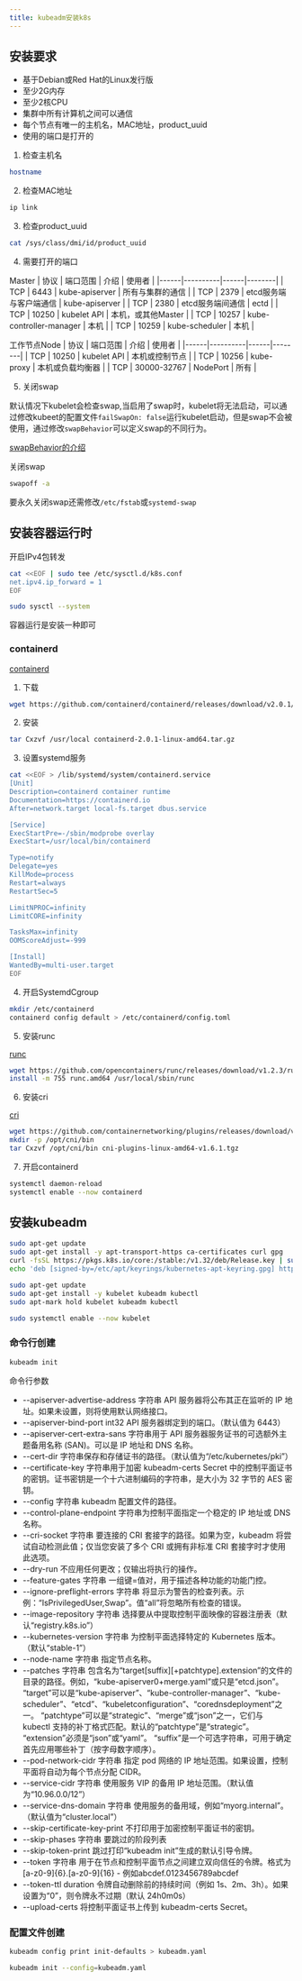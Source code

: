 ```yaml
---
title: kubeadm安装k8s
---
```


## 安装要求

- 基于Debian或Red Hat的Linux发行版
- 至少2G内存
- 至少2核CPU
- 集群中所有计算机之间可以通信
- 每个节点有唯一的主机名，MAC地址，product_uuid
- 使用的端口是打开的

1. 检查主机名

```bash
hostname
```

2. 检查MAC地址

```bash
ip link
```

3. 检查product_uuid

```bash
cat /sys/class/dmi/id/product_uuid
```

4. 需要打开的端口

Master
| 协议 | 端口范围 | 介绍 | 使用者 |
|------|----------|------|--------|
| TCP | 6443 | kube-apiserver | 所有与集群的通信 |
| TCP | 2379 | etcd服务端与客户端通信 | kube-apiserver |
| TCP | 2380 | etcd服务端间通信 | ectd |
| TCP | 10250 | kubelet API | 本机，或其他Master |
| TCP | 10257 | kube-controller-manager | 本机 |
| TCP | 10259 | kube-scheduler | 本机 |

工作节点Node
| 协议 | 端口范围 | 介绍 | 使用者 |
|------|----------|------|--------|
| TCP | 10250 | kubelet API | 本机或控制节点 |
| TCP | 10256 | kube-proxy | 本机或负载均衡器 |
| TCP | 30000-32767 | NodePort | 所有 |

5. 关闭swap

默认情况下kubelet会检查swap,当启用了swap时，kubelet将无法启动，可以通过修改kubeet的配置文件`failSwapOn: false`运行kubelet启动，但是swap不会被使用，通过修改`swapBehavior`可以定义swap的不同行为。

[swapBehavior的介绍](https://kubernetes.io/docs/concepts/architecture/nodes/#swap-memory)

关闭swap

```bash
swapoff -a
```

要永久关闭swap还需修改`/etc/fstab`或`systemd-swap`

## 安装容器运行时

开启IPv4包转发

```bash
cat <<EOF | sudo tee /etc/sysctl.d/k8s.conf
net.ipv4.ip_forward = 1
EOF
```

```bash
sudo sysctl --system
```

容器运行是安装一种即可

### containerd

[containerd](https://github.com/containerd/containerd)

1. 下载

```bash
wget https://github.com/containerd/containerd/releases/download/v2.0.1/containerd-2.0.1-linux-amd64.tar.gz
```

2. 安装

```bash
tar Cxzvf /usr/local containerd-2.0.1-linux-amd64.tar.gz
```

3. 设置systemd服务

```bash
cat <<EOF > /lib/systemd/system/containerd.service
[Unit]
Description=containerd container runtime
Documentation=https://containerd.io
After=network.target local-fs.target dbus.service

[Service]
ExecStartPre=-/sbin/modprobe overlay
ExecStart=/usr/local/bin/containerd

Type=notify
Delegate=yes
KillMode=process
Restart=always
RestartSec=5

LimitNPROC=infinity
LimitCORE=infinity

TasksMax=infinity
OOMScoreAdjust=-999

[Install]
WantedBy=multi-user.target
EOF
```

4. 开启SystemdCgroup

```bash
mkdir /etc/containerd
containerd config default > /etc/containerd/config.toml
```

5. 安装runc

[runc](https://github.com/opencontainers/runc)

```bash
wget https://github.com/opencontainers/runc/releases/download/v1.2.3/runc.amd64
install -m 755 runc.amd64 /usr/local/sbin/runc
```

6. 安装cri

[cri](https://github.com/containernetworking/plugins)

```bash
wget https://github.com/containernetworking/plugins/releases/download/v1.6.1/cni-plugins-linux-amd64-v1.6.1.tgz
mkdir -p /opt/cni/bin
tar Cxzvf /opt/cni/bin cni-plugins-linux-amd64-v1.6.1.tgz
```

7. 开启containerd

```bash
systemctl daemon-reload
systemctl enable --now containerd
```

## 安装kubeadm

```bash
sudo apt-get update
sudo apt-get install -y apt-transport-https ca-certificates curl gpg
curl -fsSL https://pkgs.k8s.io/core:/stable:/v1.32/deb/Release.key | sudo gpg --dearmor -o /etc/apt/keyrings/kubernetes-apt-keyring.gpg
echo 'deb [signed-by=/etc/apt/keyrings/kubernetes-apt-keyring.gpg] https://pkgs.k8s.io/core:/stable:/v1.32/deb/ /' | sudo tee /etc/apt/sources.list.d/kubernetes.list

sudo apt-get update
sudo apt-get install -y kubelet kubeadm kubectl
sudo apt-mark hold kubelet kubeadm kubectl

sudo systemctl enable --now kubelet
```

### 命令行创建

```bash
kubeadm init
```

命令行参数

- --apiserver-advertise-address 字符串 API 服务器将公布其正在监听的 IP 地址。如果未设置，则将使用默认网络接口。
- --apiserver-bind-port int32 API 服务器绑定到的端口。（默认值为 6443）
- --apiserver-cert-extra-sans 字符串用于 API 服务器服务证书的可选额外主题备用名称 (SAN)。可以是 IP 地址和 DNS 名称。
- --cert-dir 字符串保存和存储证书的路径。（默认值为“/etc/kubernetes/pki”）
- --certificate-key 字符串用于加密 kubeadm-certs Secret 中的控制平面证书的密钥。证书密钥是一个十六进制编码的字符串，是大小为 32 字节的 AES 密钥。
- --config 字符串 kubeadm 配置文件的路径。
- --control-plane-endpoint 字符串为控制平面指定一个稳定的 IP 地址或 DNS 名称。
- --cri-socket 字符串 要连接的 CRI 套接字的路径。如果为空，kubeadm 将尝试自动检测此值；仅当您安装了多个 CRI 或拥有非标准 CRI 套接字时才使用此选项。
- --dry-run 不应用任何更改；仅输出将执行的操作。
- --feature-gates 字符串 一组键=值对，用于描述各种功能的功能门控。
- --ignore-preflight-errors 字符串 将显示为警告的检查列表。示例：“IsPrivilegedUser,Swap”。值“all”将忽略所有检查的错误。
- --image-repository 字符串 选择要从中提取控制平面映像的容器注册表（默认“registry.k8s.io”）
- --kubernetes-version 字符串 为控制平面选择特定的 Kubernetes 版本。 （默认“stable-1”）
- --node-name 字符串 指定节点名称。
- --patches 字符串 包含名为“target[suffix][+patchtype].extension”的文件的目录的路径。例如，“kube-apiserver0+merge.yaml”或只是“etcd.json”。 “target”可以是“kube-apiserver”、“kube-controller-manager”、“kube-scheduler”、“etcd”、“kubeletconfiguration”、“corednsdeployment”之一。 “patchtype”可以是“strategic”、“merge”或“json”之一，它们与 kubectl 支持的补丁格式匹配。默认的“patchtype”是“strategic”。 “extension”必须是“json”或“yaml”。 “suffix”是一个可选字符串，可用于确定首先应用哪些补丁（按字母数字顺序）。
- --pod-network-cidr 字符串 指定 pod 网络的 IP 地址范围。如果设置，控制平面将自动为每个节点分配 CIDR。
- --service-cidr 字符串 使用服务 VIP 的备用 IP 地址范围。（默认值为“10.96.0.0/12”）
- --service-dns-domain 字符串 使用服务的备用域，例如“myorg.internal”。（默认值为“cluster.local”）
- --skip-certificate-key-print 不打印用于加密控制平面证书的密钥。
- --skip-phases 字符串 要跳过的阶段列表
- --skip-token-print 跳过打印“kubeadm init”生成的默认引导令牌。
- --token 字符串 用于在节点和控制平面节点之间建立双向信任的令牌。格式为 [a-z0-9]{6}\.[a-z0-9]{16} - 例如abcdef.0123456789abcdef
- --token-ttl duration 令牌自动删除前的持续时间（例如 1s、2m、3h）。如果设置为“0”，则令牌永不过期（默认 24h0m0s）
- --upload-certs 将控制平面证书上传到 kubeadm-certs Secret。

### 配置文件创建

```bash
kubeadm config print init-defaults > kubeadm.yaml
```

```bash
kubeadm init --config=kubeadm.yaml
```
